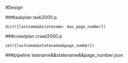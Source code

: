 #Design

###taskplan
task2000.p

	dict({lastname&&statename: max_page_number})

###crawlplan
crawl2000.p
	
	set({lastname&&statename&&page_number})

###pipeline
lastname&&statename&&page_number.json